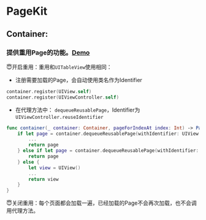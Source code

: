 # PageKit

## Container:

### 提供重用Page的功能。[Demo](Demo/Sources/Examples/Original/OriginalContainerViewController.swift)

😇开启重用：重用和`UITableView`使用相同：

- 注册需要加载的Page，会自动使用类名作为Identifier

```swift
container.register(UIView.self)
container.register(UIViewController.self)
```

- 在代理方法中： `dequeueReusablePage`，Identifier为`UIViewController.reuseIdentifier`

```swift
func container(_ container: Container, pageForIndexAt index: Int) -> Page {
    if let page = container.dequeueReusablePage(withIdentifier: UIView.reuseIdentifier) as? UIView {
        ...
        return page
    } else if let page = container.dequeueReusablePage(withIdentifier: UIViewController.reuseIdentifier) as? UIViewController {
        return page
    } else {
        let view = UIView()
        ...
        return view
    }
}
```

😇关闭重用：每个页面都会加载一遍，已经加载的Page不会再次加载，也不会调用代理方法。
